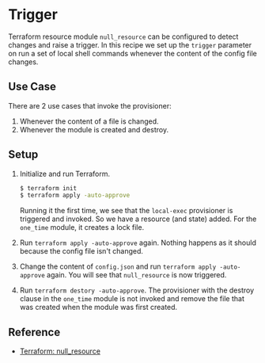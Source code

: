 # Trigger

Terraform resource module `null_resource` can be configured to detect changes and raise a trigger. In this recipe we set up the `trigger` parameter on run a set of local shell commands whenever the content of the config file changes.

## Use Case

There are 2 use cases that invoke the provisioner:

1. Whenever the content of a file is changed.
1. Whenever the module is created and destroy.

## Setup

1. Initialize and run Terraform.

   ```bash
   $ terraform init
   $ terraform apply -auto-approve
   ```

   Running it the first time, we see that the `local-exec` provisioner is triggered and invoked. So we have a resource (and state) added. For the `one_time` module, it creates a lock file.

1. Run `terraform apply -auto-approve` again. Nothing happens as it should because the config file isn't changed.

1. Change the content of `config.json` and run `terraform apply -auto-approve` again. You will see that `null_resource` is now triggered.

1. Run `terraform destory -auto-approve`. The provisioner with the destroy clause in the `one_time` module is not invoked and remove the file that was created when the module was first created. 

## Reference

* [Terraform: null_resource](https://www.terraform.io/docs/provisioners/null_resource.html)
